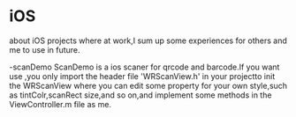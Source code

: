 # iOS
about iOS projects where at work,I sum up some experiences for others and me to use in future.

-scanDemo 
ScanDemo is a ios scaner for qrcode and barcode.If you want use ,you only import the header file 'WRScanView.h' in your projectto init the WRScanView where you can edit some property for your own style,such as tintColr,scanRect size,and so on,and implement some methods in the ViewController.m file as me.

